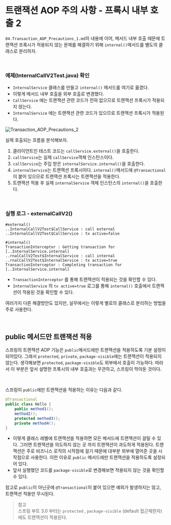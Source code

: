 # 트랜잭션 AOP 주의 사항 - 프록시 내부 호출 2
```04.Transaction_AOP_Precautions_1.md```의 내용에 이어, 메서드 내부 호출 때문에 트랜잭션 프록시가 적용되지 않는 문제를 해결하기 위해 ```internal()```메서드를 별도의 클래스로 분리하자.

<br>

### 예제(InternalCallV2Test.java) 확인
* ```InternalService``` 클래스를 만들고 ```internal()``` 메서드를 여기로 옮겼다.
* 이렇게 메서드 내부 호출을 외부 호출로 변경했다.
* ```CallService``` 에는 트랜잭션 관련 코드가 전혀 없으므로 트랜잭션 프록시가 적용되지 않는다.
* ```InternalService``` 에는 트랜잭션 관련 코드가 있으므로 트랜잭션 프록시가 적용된다.

![Transaction_AOP_Precautions_2](05.Transaction_AOP_Precautions_2_1.PNG)

실제 호출되는 흐름을 분석해보자.
1. 클라이언트인 테스트 코드는 ```callService.external()```을 호출한다.
2. ```callService```는 실제 ```callService```객체 인스턴스이다.
3. ```callService```는 주입 받은 ```internalService.internal()```을 호출한다.
4. ```internalService```는 트랜잭션 프록시이다. ```internal()```메서드에 ```@Transactional```이 붙어 있으므로 트랜잭션 프록시는 트랜잭션을 적용한다.
5. 트랜잭션 적용 후 실제 ```internalService``` 객체 인스턴스의 ```internal()```을 호출한다.

<br>

### 실행 로그 - externalCallV2()
```
#external()
..InternalCallV2Test$CallService : call external
..InternalCallV2Test$CallService : tx active=false

#internal()
TransactionInterceptor : Getting transaction for
[..InternalService.internal]
..rnalCallV2Test$InternalService : call internal
..rnalCallV2Test$InternalService : tx active=true
TransactionInterceptor : Completing transaction for
[..InternalService.internal]
```
* ```TransactionInterceptor``` 를 통해 트랜잭션이 적용되는 것을 확인할 수 있다.
* ```InternalService``` 의 ```tx active=true``` 로그를 통해 ```internal()``` 호출에서 트랜잭션이 적용된 것을 확인할 수 있다.

여러가지 다른 해결방안도 있지만, 실무에서는 이렇게 별로의 클래스로 분리하는 방법을 주로 사용한다.

<br>

## public 메서드만 트랜잭션 적용
스프링의 트랜잭션 AOP 기능은 ```public```메서드에만 트랜잭션을 적용하도록 기본 설정이 되어있다.
그래서 ```protected```, ```private```, ```package-visible```에는 트랜잭션이 적용되지 않는다.
생각해보면 ```protected```, ```package-visible```도 외부에서 호출이 가능하다.
따라서 이 부분은 앞서 설명한 프록시의 내부 호출과는 무관하고, 스프링이 막아둔 것이다.

<br>

스프링이 ```public```에만 트랜잭션을 적용하는 이유는 다음과 같다.
```java
@Transactional
public class Hello {
    public method1();
    method2();
    protected method3();
    private method4();
}
```
* 이렇게 클래스 레벨에 트랜잭션을 적용하면 모든 메서드에 트랜잭션이 걸릴 수 있다.
  그러면 트랜잭션을 의도하지 않는 곳 까지 트랜잭션이 과도하게 적용된다.
  트랜잭션은 주로 비즈니스 로직의 시작점에 걸기 때문에 대부분 외부에 열어준 곳을 시작점으로 사용한다.
  이런 이유로 ```public``` 메서드에만 트랜잭션을 적용하도록 설정되어 있다.
* 앞서 실행했던 코드를 ```package-visible```로 변경해보면 적용되지 않는 것을 확인할 수 있다.

참고로 ```public```이 아닌곳에 ```@Transactional```이 붙어 있으면 예외가 발생하지는 않고, 트랜잭션 적용만 무시된다.

> 참고<br>
> 스프링 부트 3.0 부터는 ```protected``` , ```package-visible``` (default 접근제한자)에도 트랜잭션이 적용된다.